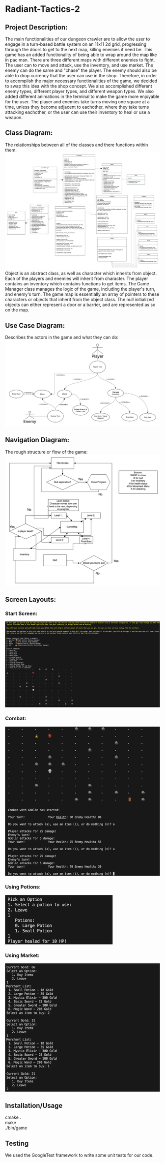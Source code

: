 # Radiant-Tactics-2
## Project Description:
The main functionalities of our dungeon crawler are to allow the user to engage in a turn-based battle system on an 11x11 2d grid, progressing through the doors to get to the next map, killing enemies if need be. This game has an added functionality of being able to wrap around the map like in pac man. There are three different maps with different enemies to fight. The user can to move and attack, use the inventory, and use market. The enemy can do the same and "chase" the player. The enemy should also be able to drop currency that the user can use in the shop. Therefore, in order to accomplish the major necessary functionalities of the game, we decided to swap this idea with the shop concept. We also accomplished different enemy types, different player types, and different weapon types. We also added different animations in the terminal to make the game more enjoyable for the user. The player and enemies take turns moving one square at a time, unless they become adjacent to eachother, where they take turns attacking eachother, or the user can use their inventory to heal or use a weapon.

## Class Diagram:
The relationships between all of the classes and there functions within them:
![alt text](images/class_diagram.png)  
Object is an abstract class, as well as character which inherits from object. Each of the players and enemies will inherit from character. The player contains an inventory which contains functions to get items. The Game Manager class manages the logic of the game, including the player's turn, and  enemy's turn. The game map is essentially an array of pointers to these characters or objects that inherit from the object class. The null initialized objects can either represent a door or a barrier, and are represented as so on the map.  
## Use Case Diagram:
Describes the actors in the game and what they can do:
![alt text](images/use_case_diagram.png)  
## Navigation Diagram:
The rough structure or flow of the game:
![alt text](images/navigation.png)  
## Screen Layouts:
### Start Screen:
![alt text](images/start.png)  
### Combat:
![alt text](images/combat.png)  
### Using Potions:
![alt text](images/inventory_potion.png)  
### Using Market:
![alt text](images/market.png)  
## Installation/Usage
cmake .  
make  
./bin/game  
## Testing
We used the GoogleTest framework to write some unit tests for our code.
